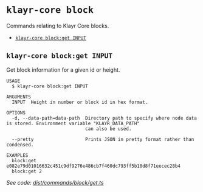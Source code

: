 `klayr-core block`
==================

Commands relating to Klayr Core blocks.

* [`klayr-core block:get INPUT`](#klayr-core-blockget-input)

## `klayr-core block:get INPUT`

Get block information for a given id or height.

```
USAGE
  $ klayr-core block:get INPUT

ARGUMENTS
  INPUT  Height in number or block id in hex format.

OPTIONS
  -d, --data-path=data-path  Directory path to specify where node data is stored. Environment variable "KLAYR_DATA_PATH"
                             can also be used.

  --pretty                   Prints JSON in pretty format rather than condensed.

EXAMPLES
  block:get e082e79d01016632c451c9df9276e486cb7f460dc793ff5b10d8f71eecec28b4
  block:get 2
```

_See code: [dist/commands/block/get.ts](https://github.com/klayrhq/klayr-core/blob/v4.1.4/dist/commands/block/get.ts)_
